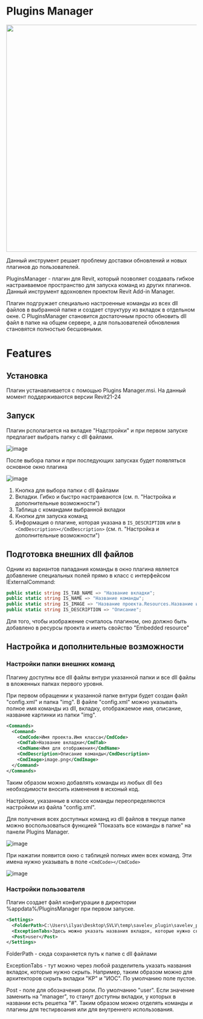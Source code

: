 # Plugins Manager

<img src="https://github.com/user-attachments/assets/8320543f-1935-46c6-8867-d785762872fa" width="600" />


Данный инструмент решает проблему доставки обновлений и новых плагинов до пользователей.

PluginsManager - плагин для Revit, который позволяет создавать гибкое настраиваемое пространство для запуска команд из других плагинов. Данный инструмент вдохновлен проектом Revit Add-in Manager.

Плагин подгружает специально настроенные команды из всех dll файлов в выбранной папке и создает структуру из вкладок в отдельном окне. С PluginsManager становится достаточным просто обновить dll файл в папке на общем сервере, а для пользователей обновления становятся полностью бесшовными.


# Features

## Установка

Плагин устанавливается с помощью Plugins Manager.msi. На данный момент поддерживаются версии Revit21-24

## Запуск

Плагин рсполагается на вкладке "Надстройки" и при первом запуске предлагает выбрать папку с dll файлами.

![image](https://github.com/user-attachments/assets/b72225a7-1f5a-44ab-9eed-f0da4482376a)

После выбора папки и при последующих запусках будет появляться основное окно плагина

![image](https://github.com/user-attachments/assets/49db3be0-a7ff-4cb7-a61d-f9bd4f5b3a2d)

1. Кнопка для выбора папки с dll файлами
2. Вкладки. Гибко и быстро настраиваются (см. п. "Настройка и дополнительные возможности")
3. Таблица с командами выбранной вкладки
4. Кнопки для запуска команд
5. Информация о плагине, которая указана в `IS_DESCRIPTION` или в `<CmdDescription></CmdDescription>` (см. п. "Настройка и дополнительные возможности")

## Подготовка внешних dll файлов
Одним из вариантов пападания команды в окно плагина является добавление специальных полей прямо в класс с интерфейсом IExternalCommand:

```c#
public static string IS_TAB_NAME => "Название вкладки";
public static string IS_NAME => "Название команды";
public static string IS_IMAGE => "Название проекта.Resources.Название изображения.png";
public static string IS_DESCRIPTION => "Описание";
```
Для того, чтобы изображение считалось плагином, оно должно быть добавлено в ресурсы проекта и иметь свойство "Embedded resource"

## Настройка и дополнительные возможности

### Настройки папки внешних команд

Плагину доступны все dll файлы внтури указанной папки и все dll файлы в вложенных папках первого уровня.

При первом обращении к указанной папке внтури будет создан файл "config.xml" и папка "img". В файле "config.xml" можно указывать полное имя команды из dll, вкладку, отображаемое имя, описание, название картинки из папки "img".

```xml
<Commands>
  <Command>
    <CmdCode>Имя проекта.Имя класса</CmdCode>
    <CmdTab>Название вкладки</CmdTab>
    <CmdName>Имя для отображения</CmdName>
    <CmdDescription>Описание команды</CmdDescription>
    <CmdImage>image.png</CmdImage>
  </Command>
</Commands>
```
Таким образом можно добавлять команды из любых dll без необходимости вносить изменения в исхоный код.

Настрйоки, указанные в классе команды переопределяются настройкми из файла "config.xml".

Для получения всех доступных команд из dll файлов в текуще папке можно воспользоваться функцией "Показать все команды в папке" на панели Plugins Manager. 

![image](https://github.com/user-attachments/assets/bff45445-0276-4e78-92bc-c39475f4e17d)

При нажатии появится окно с таблицей полных имен всех команд. Эти имена нужно указывать в поле `<CmdCode></CmdCode>`

![image](https://github.com/user-attachments/assets/a40f9cf0-f1bb-41d8-a65a-b15daae7591a)


### Настройки пользователя

Плагин создает файл конфигурации в директории %appdata%/PluginsManager при первом запуске.

```xml
<Settings>
  <FolderPath>C:\Users\ilyas\Desktop\SVLV\temp\savelev_plugin\savelev_plugin\bin\Debug</FolderPath>
  <ExceptionTabs>Здесь можно указать названия вкладок, которые нужно скрыть</ExceptionTabs>
  <Post>user</Post>
</Settings>
```
FolderPath - сюда сохраняется путь к папке с dll файлами

ExceptionTabs - тут можно через любой разделитель указать названия вкладок, которые нужно скрыть. Например, таким образом можно для архитекторов скрыть вкладки "КР" и "ИОС". По умолчанию поле пустое.

Post - поле для обозначения роли. По умолчанию "user". Если значение заменить на "manager", то станут доступны вкладки, у которых в названии есть решетка "#". Таким образом можно отделять команды и плагины для тестирвоания или для внутреннего использования.

